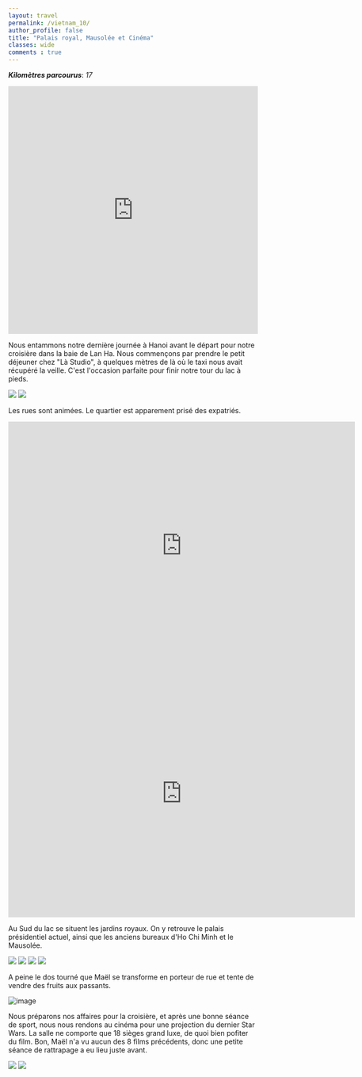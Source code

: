 ```yaml
---
layout: travel
permalink: /vietnam_10/
author_profile: false
title: "Palais royal, Mausolée et Cinéma"
classes: wide
comments : true
---
```


<!-- jQuery 1.8 or later, 33 KB -->
<script src="https://ajax.googleapis.com/ajax/libs/jquery/1.11.1/jquery.min.js"></script>

<!-- Fotorama from CDNJS, 19 KB -->
<link  href="https://cdnjs.cloudflare.com/ajax/libs/fotorama/4.6.4/fotorama.css" rel="stylesheet">
<script src="https://cdnjs.cloudflare.com/ajax/libs/fotorama/4.6.4/fotorama.js"></script>

***Kilomètres parcourus***: *17*

<iframe src="https://www.google.com/maps/d/u/0/embed?mid=111k0zPXKkrc7n6L8xej_OqMolhoilS3F" width="100%" height="500" frameBorder="0"></iframe>

<br>

Nous entammons notre dernière journée à Hanoi avant le départ pour notre croisière dans la baie de Lan Ha. Nous commençons par prendre le petit déjeuner chez "Là Studio", à quelques mètres de là où le taxi nous avait récupéré la veille. C'est l'occasion parfaite pour finir notre tour du lac à pieds.

<div class="fotorama">
  <img src="https://drive.google.com/uc?id=1BOkn2ry0pwdwidMlrSlW24zVQJqRjvRs">
  <img src="https://drive.google.com/uc?id=1h6Q4M9lerMefBhdpqWetD6Vh8QIAgrk4">
</div>

Les rues sont animées. Le quartier est apparement prisé des expatriés.

<iframe width="700" height="500" src="https://www.youtube.com/embed/5Z3voEYKu3A" frameborder="0" allow="accelerometer; autoplay; encrypted-media; gyroscope; picture-in-picture" allowfullscreen></iframe>

<br>

<iframe width="700" height="500" src="https://www.youtube.com/embed/el56BCGDOms" frameborder="0" allow="accelerometer; autoplay; encrypted-media; gyroscope; picture-in-picture" allowfullscreen></iframe>

<br>

Au Sud du lac se situent les jardins royaux. On y retrouve le palais présidentiel actuel, ainsi que les anciens bureaux d'Ho Chi Minh et le Mausolée. 

<div class="fotorama">
  <img src="https://drive.google.com/uc?id=1S2aXaNKqbYALaA1qKoXJQRubOvAnZRmo">
  <img src="https://drive.google.com/uc?id=1w3QQRjnHn7YWSJuew2ZOw2NJeFsMblno">
  <img src="https://drive.google.com/uc?id=1Yt3u3dJrcBaZs_ujvsCrE5z8k3uX5iRW">
  <img src="https://drive.google.com/uc?id=1hHtJg_oggK3-WumjPSeo1L1MeVf70g8L">
</div>

A peine le dos tourné que Maël se transforme en porteur de rue et tente de vendre des fruits aux passants.

![image](https://drive.google.com/uc?id=1rjilq0NtiCGyTN0eaEfloY9LftZ98MIY)

Nous préparons nos affaires pour la croisière, et après une bonne séance de sport, nous nous rendons au cinéma pour une projection du dernier Star Wars. La salle ne comporte que 18 sièges grand luxe, de quoi bien pofiter du film. Bon, Maël n'a vu aucun des 8 films précédents, donc une petite séance de rattrapage a eu lieu juste avant.

<div class="fotorama">
  <img src="https://drive.google.com/uc?id=11AzYn9oliND22DlLx9q9IFq2Z_DPgR0Z">
  <img src="https://drive.google.com/uc?id=1Zn8RhZ46GqmixCtEFHC7nCv4RkBhuy_G">
</div>
